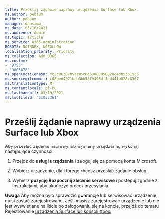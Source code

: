 ```yaml
---
title: Prześlij żądanie naprawy urządzenia Surface lub Xbox
ms.author: pebaum
author: pebaum
manager: dansimp
ms.date: 03/16/2021
ms.audience: Admin
ms.topic: article
ms.service: o365-administration
ROBOTS: NOINDEX, NOFOLLOW
localization_priority: Priority
ms.collection: Adm_O365
ms.custom:
- "9753"
- "9005678"
ms.openlocfilehash: fc2c06387b91e05c0d6308805882ec4db53519c5
ms.sourcegitcommit: c08bed4071baa3bb5879496df3ed44fb828c8367
ms.translationtype: MT
ms.contentlocale: pl-PL
ms.lasthandoff: 03/19/2021
ms.locfileid: "51037361"
---
```

# <a name="submit-a-repair-request-for-a-surface-or-xbox-device"></a>Prześlij żądanie naprawy urządzenia Surface lub Xbox

Aby przesłać żądanie naprawy lub wymiany urządzenia, wykonaj następujące czynności:

1. Przejdź do **usługi urządzenia** i zaloguj się za pomocą konta Microsoft.

2. Wybierz urządzenie, dla którego chcesz przesłać żądanie obsługi.

3. Wybierz **pozycję Rozpocznij zlecenie serwisowe** i postępuj zgodnie z instrukcjami, aby ukończyć proces przesyłania.

**Uwaga** Aby można było sprawdzić gwarancję lub serwisować urządzenie, musi zostać zarejestrowane. Jeśli musisz zarejestrować urządzenie lub nie jest wyświetlane na liście po zalogowaniu się na koncie, przejdź do tematu Rejestrowanie [urządzenia Surface lub konsoli Xbox.](https://support.microsoft.com/surface/register-your-surface-or-xbox-fd7d73f8-b0e6-c9fa-e83b-0b64652e2376)